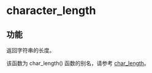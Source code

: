 # character_length

## 功能

返回字符串的长度。

该函数为 char_length() 函数的别名，请参考 [char_length](/sql-reference/sql-functions/string-functions/char_length.md)。
